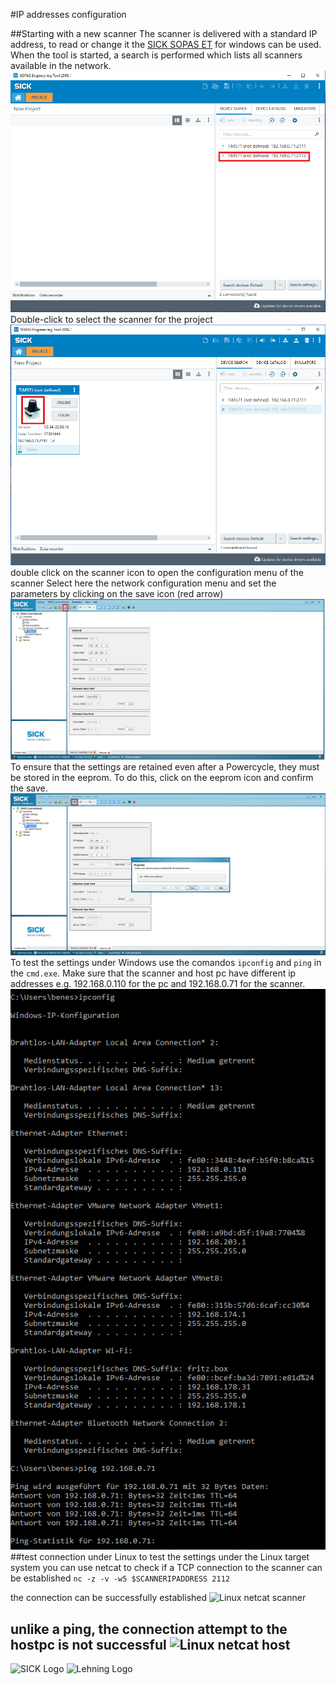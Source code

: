#IP addresses configuration

##Starting with a new scanner
The scanner is delivered with a standard IP address, to read or change it the [SICK SOPAS ET](https://www.sick.com/de/de/sopas-engineering-tool-2018/p/p367244) for windows can be used.
When the tool is started, a search is performed which lists all scanners available in the network. 
![SOPAS start](./scanner_found.PNG "SOPAS start")
Double-click to select the scanner for the project
![SOPAS select](./scanner_added.PNG "SOPAS select")
double click on the scanner icon to open the configuration menu of the scanner
Select here the network configuration menu and set the parameters by clicking on the save icon (red arrow)
![SOPAS save network](./set_config.PNG "SOPAS save network")
To ensure that the settings are retained even after a Powercycle, they must be stored in the eeprom. To do this, click on the eeprom icon and confirm the save. 
![SOPAS save eeprom](./save_permanent.PNG "SOPAS save eeprom")
To test the settings under Windows use the comandos ```ipconfig``` and ```ping``` in the ```cmd.exe```. Make sure that the scanner and host pc have different ip addresses e.g. 192.168.0.110 for the pc and 192.168.0.71 for the scanner. 
![Windows ping](./ipconfig_windows.PNG "windows ip config")
##test connection under Linux
to test the settings under the Linux target system you can use netcat to check if a TCP connection to the scanner can be established
```nc -z -v -w5 $SCANNERIPADDRESS 2112```

the connection can be successfully established
![Linux netcat scanner](./nc_scanner.PNG "linux netcat scanner")

unlike a ping, the connection attempt to the hostpc is not successful 
![Linux netcat host](./nc_win_host.PNG "linux netcat host")
------------------------------------------------------------------------

![SICK Logo](https://sick-syd.data.continum.net/static_2018013123/_ui/desktop/common/images/base/pics/logo.png "SICK Logo")
![Lehning Logo](http://www.lehning.de/style/banner.jpg "LEHNING Logo")